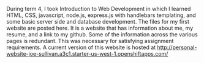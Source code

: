 During term 4, I took Introduction to Web Development in which
I learned HTML, CSS, javascript, node.js, express.js with handlebars templating, and some basic server side
and database development. The files for my first website are posted here. It is a website that has information about me, my resume, and a link to my github. Some of the information across the various pages is redundant. This was necessary for satisfying assignment requirements.
A current version of this website is hosted at http://personal-website-joe-sullivan.a3c1.starter-us-west-1.openshiftapps.com/
